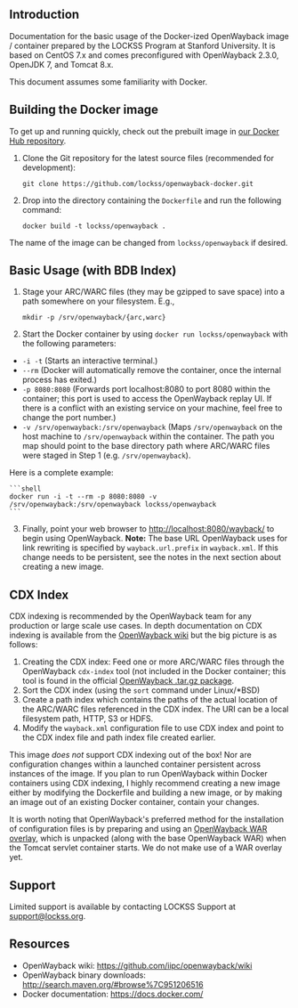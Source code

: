 ## Introduction
Documentation for the basic usage of the Docker-ized OpenWayback image / container prepared by
the LOCKSS Program at Stanford University. It is based on CentOS 7.x and comes preconfigured 
with OpenWayback 2.3.0, OpenJDK 7, and Tomcat 8.x.

This document assumes some familiarity with Docker.

## Building the Docker image
To get up and running quickly, check out the prebuilt image in [our Docker Hub repository](https://hub.docker.com/r/lockss/openwayback/).

1. Clone the Git repository for the latest source files (recommended for development):

    ```
    git clone https://github.com/lockss/openwayback-docker.git
    ```

2. Drop into the directory containing the `Dockerfile` and run the following command:

    ```
    docker build -t lockss/openwayback .
    ```

The name of the image can be changed from `lockss/openwayback` if desired.

## Basic Usage (with BDB Index)

1. Stage your ARC/WARC files (they may be gzipped to save space) into a path somewhere on your
filesystem. E.g.,

    ```shell
    mkdir -p /srv/openwayback/{arc,warc}
    ```

2. Start the Docker container by using `docker run lockss/openwayback` with the following parameters:
  * `-i -t` (Starts an interactive terminal.)
  * `--rm` (Docker will automatically remove the container, once the internal process has exited.)
  * `-p 8080:8080` (Forwards port localhost:8080 to port 8080 within the container; this port is
used to access the OpenWayback replay UI. If there is a conflict with an existing service on your 
machine, feel free to change the port number.)
  * `-v /srv/openwayback:/srv/openwayback` (Maps `/srv/openwayback` on the host machine to 
`/srv/openwayback` within the container. The path you map should point to the base directory path
where ARC/WARC files were staged in Step 1 (e.g. `/srv/openwayback`).

   Here is a complete example:

    ```shell
    docker run -i -t --rm -p 8080:8080 -v /srv/openwayback:/srv/openwayback lockss/openwayback
    ```

3. Finally, point your web browser to [http://localhost:8080/wayback/](http://localhost:8080/wayback/)
to begin using OpenWayback.
   **Note:** The base URL OpenWayback uses for link rewriting is specified by `wayback.url.prefix`
   in `wayback.xml`. If this change needs to be persistent, see the notes in the next section
   about creating a new image.

## CDX Index

CDX indexing is recommended by the OpenWayback team for any production or large scale use cases. In
depth documentation on CDX indexing is available from the [OpenWayback wiki](https://github.com/iipc/openwayback/wiki/How-to-configure)
but the big picture is as follows:

1. Creating the CDX index: Feed one or more ARC/WARC files through the OpenWayback `cdx-index` tool 
(not included in the Docker container; this tool is found in the official [OpenWayback .tar.gz package](http://search.maven.org/#browse%7C951206516).
2. Sort the CDX index (using the `sort` command under Linux/*BSD)
3. Create a path index which contains the paths of the actual location of the ARC/WARC files 
referenced in the CDX index. The URI can be a local filesystem path, HTTP, S3 or HDFS.
4. Modify the `wayback.xml` configuration file to use CDX index and point to the CDX index file 
and path index file created earlier.

This image *does not* support CDX indexing out of the box! Nor are configuration changes within a 
launched container persistent across instances of the image. If you plan to run OpenWayback within 
Docker containers using CDX indexing, I highly recommend creating a new image either by modifying
the Dockerfile and building a new image, or by making an image out of an existing Docker container,
contain your changes.  

It is worth noting that OpenWayback's preferred method for the installation of configuration files is by 
preparing and using an [OpenWayback WAR overlay](https://github.com/iipc/openwayback/wiki/Creating-a-WAR-overlay),
which is unpacked (along with the base OpenWayback WAR) when the Tomcat servlet container starts.
We do not make use of a WAR overlay yet.

## Support
Limited support is available by contacting LOCKSS Support at support@lockss.org.

## Resources
* OpenWayback wiki: https://github.com/iipc/openwayback/wiki
* OpenWayback binary downloads: http://search.maven.org/#browse%7C951206516
* Docker documentation: https://docs.docker.com/
